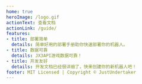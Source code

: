 ```yaml
---
home: true
heroImage: /logo.gif
actionText: 查看文档
actionLink: /guide/
features:
- title: 部署简单
  details: 简单好用的部署手册助你快速部署你的机器人。
- title: 数据可靠
  details: JX3API游戏数据可靠！
- title: 开发友好
  details: 开发文档已经很详细了，快来创建你的新机器人吧！
footer: MIT Licensed | Copyright © JustUndertaker
---
```

